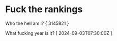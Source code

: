 # Fuck the rankings

Who the hell am I?
{ 3145821 }

What fucking year is it?
[ 2024-09-03T07:30:00Z ]
